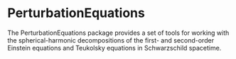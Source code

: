 # PerturbationEquations

The PerturbationEquations package provides a set of tools for working with the spherical-harmonic decompositions of the first- and second-order Einstein equations and Teukolsky equations in Schwarzschild spacetime.
